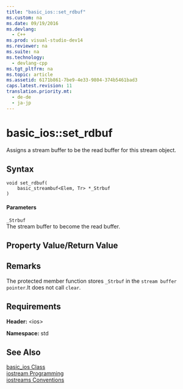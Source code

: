 ```yaml
---
title: "basic_ios::set_rdbuf"
ms.custom: na
ms.date: 09/19/2016
ms.devlang: 
  - C++
ms.prod: visual-studio-dev14
ms.reviewer: na
ms.suite: na
ms.technology: 
  - devlang-cpp
ms.tgt_pltfrm: na
ms.topic: article
ms.assetid: 6171b861-7be9-4e33-9804-374b5461bad3
caps.latest.revision: 11
translation.priority.mt: 
  - de-de
  - ja-jp
---
```

# basic_ios::set_rdbuf
Assigns a stream buffer to be the read buffer for this stream object.  
  
## Syntax  
  
```  
void set_rdbuf(  
    basic_streambuf<Elem, Tr> *_Strbuf  
)  
```  
  
#### Parameters  
 `_Strbuf`  
 The stream buffer to become the read buffer.  
  
## Property Value/Return Value  
  
## Remarks  
 The protected member function stores `_Strbuf` in the `stream buffer pointer`.It does not call `clear`.  
  
## Requirements  
 **Header:** <ios\>  
  
 **Namespace:** std  
  
## See Also  
 [basic_ios Class](../vs140/basic_ios-Class.md)   
 [iostream Programming](../vs140/iostream-Programming.md)   
 [iostreams Conventions](../vs140/iostreams-Conventions.md)